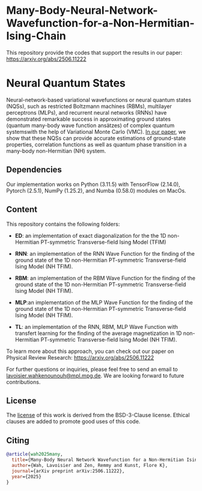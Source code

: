 # Many-Body-Neural-Network-Wavefunction-for-a-Non-Hermitian-Ising-Chain
This repository provide the codes that support the results in our paper: https://arxiv.org/abs/2506.11222

# Neural Quantum States

Neural-network-based variational wavefunctions or neural quantum states (NQSs), such as restricted Boltzmann machines (RBMs), multilayer perceptrons (MLPs), and recurrent neural networks (RNNs) have demonstrated remarkable success in
approximating ground states (quantum many-body wave function ansätzes) of complex quantum systemswith the help of Variational Monte Carlo (VMC). <a href="https://arxiv.org/abs/2506.11222" target="_blank">In our paper</a>, we show that these NQSs can provide accurate estimations of ground-state properties, correlation functions as well as quantum phase transition in a many-body non-Hermitian (NH) system.


## Dependencies
Our implementation works on Python (3.11.5) with TensorFlow (2.14.0), Pytorch (2.5.1), NumPy (1.25.2), and Numba (0.58.0) modules on MacOs.

## Content
This repository contains the following folders:
* **ED**: an implementation of exact diagonalization for the the 1D non-Hermitian PT-symmetric Transverse-field Ising Model (TFIM)

* **RNN**: an implementation of the RNN Wave Function for the finding of the ground state of the 1D non-Hermitian PT-symmetric Transverse-field Ising Model (NH TFIM).

* **RBM**: an implementation of the RBM Wave Function for the finding of the ground state of the 1D non-Hermitian PT-symmetric Transverse-field Ising Model (NH TFIM).

* **MLP**:an implementation of the MLP Wave Function for the finding of the ground state of the 1D non-Hermitian PT-symmetric Transverse-field Ising Model (NH TFIM).

* **TL**: an implementation of the RNN, RBM, MLP  Wave Function with transfert learning for the finding of the average magnetization in 1D non-Hermitian PT-symmetric Transverse-field Ising Model (NH TFIM).


To learn more about this approach, you can check out our paper on Physical Review Research: https://arxiv.org/abs/2506.11222

For further questions or inquiries, please feel free to send an email to lavoisier.wahkenounouh@mpl.mpg.de. We are looking forward to future contributions.

## License
The [license](https://github.com/Kenounouh/Many-Body-Neural-Network-Wavefunction-for-a-Non-Hermitian-Ising-Chain/edit/main/LICENSE) of this work is derived from the BSD-3-Clause license. Ethical clauses are added to promote good uses of this code.

## Citing
```bibtex
@article{wah2025many,
  title={Many-Body Neural Network Wavefunction for a Non-Hermitian Ising Chain},
  author={Wah, Lavoisier and Zen, Remmy and Kunst, Flore K},
  journal={arXiv preprint arXiv:2506.11222},
  year={2025}
}
```


